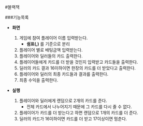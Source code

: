 #블랙잭

###기능목록
- **화면**
	1. 게임에 참여 플레이어 이름 입력받는다.
		- **쉼표(,)** 를 기준으로 분리
	2. 플레이어 별로 배팅금액 입력받는다.
	3. 플레이어와 딜러들의 카드 출력한다.
	4. 플레이어들에게 카드를 더 받을 것인지 입력받고 카드들을 출력한다.
	5. 딜러의 카드 결과 16이하이면 한장의 카드를 더 받았다고 출력한다.
	6. 플레이어와 딜러의 최종 카드들과 결과를 출력한다.
	7. 최종 수익을 출력한다.
	
- **실행**
	1. 플레이어와 딜러에게 랜덤으로 2개의 카드를 준다.
		- 전체 카드에서 나누어지기 때문에 그 카드를 다시 줄 수 없다.
	2. 플레이어가 카드를 더 받는다고 하면 랜덤으로 1개의 카드를 더 준다.
	3. 딜러의 카드가 16이하이면 카드를 더 받고 17이상이면 멈춘다.
